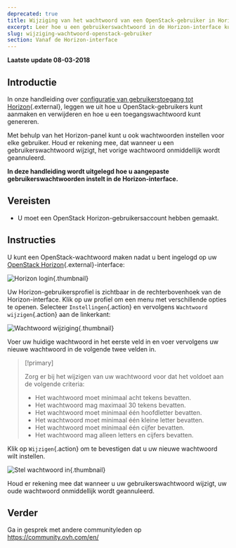 ```yaml
---
deprecated: true
title: Wijziging van het wachtwoord van een OpenStack-gebruiker in Horizon
excerpt: Leer hoe u een gebruikerswachtwoord in de Horizon-interface kunt wijzigen.
slug: wijziging-wachtwoord-openstack-gebruiker
section: Vanaf de Horizon-interface
---
```


**Laatste update 08-03-2018**


## Introductie

In onze handleiding over [configuratie van gebruikerstoegang tot Horizon](https://docs.ovh.com/fr/public-cloud/horizon/){.external}, leggen we uit hoe u OpenStack-gebruikers kunt aanmaken en verwijderen en hoe u een toegangswachtwoord kunt genereren.

Met behulp van het Horizon-panel kunt u ook wachtwoorden instellen voor elke gebruiker. Houd er rekening mee, dat wanneer u een gebruikerswachtwoord wijzigt, het vorige wachtwoord onmiddellijk wordt geannuleerd.

**In deze handleiding wordt uitgelegd hoe u aangepaste gebruikerswachtwoorden instelt in de Horizon-interface.**


## Vereisten

- U moet een OpenStack Horizon-gebruikersaccount hebben gemaakt.


## Instructies

U kunt een OpenStack-wachtwoord maken nadat u bent ingelogd op uw [OpenStack Horizon](https://horizon.cloud.ovh.net){.external}-interface:

![Horizon login](images/1_H_login_window.png){.thumbnail}

Uw Horizon-gebruikersprofiel is zichtbaar in de rechterbovenhoek van de Horizon-interface. Klik op uw profiel om een menu met verschillende opties te openen.
Selecteer `Instellingen`{.action} en vervolgens `Wachtwoord wijzigen`{.action} aan de linkerkant:

![Wachtwoord wijziging](images/2_H_pass_change_option.png){.thumbnail}

Voer uw huidige wachtwoord in het eerste veld in en voer vervolgens uw nieuwe wachtwoord in de volgende twee velden in.

> [!primary]
>
> Zorg er bij het wijzigen van uw wachtwoord voor dat het voldoet aan de volgende criteria:
 >
> - Het wachtwoord moet minimaal acht tekens bevatten.
> - Het wachtwoord mag maximaal 30 tekens bevatten.
> - Het wachtwoord moet minimaal één hoofdletter bevatten.
> - Het wachtwoord moet minimaal één kleine letter bevatten.
> - Het wachtwoord moet minimaal één cijfer bevatten.
> - Het wachtwoord mag alleen letters en cijfers bevatten.
>

Klik op `Wijzigen`{.action} om te bevestigen dat u uw nieuwe wachtwoord wilt instellen.

![Stel wachtwoord in](images/3_H_set_new_passord.png){.thumbnail}

Houd er rekening mee dat wanneer u uw gebruikerswachtwoord wijzigt, uw oude wachtwoord onmiddellijk wordt geannuleerd.

## Verder

Ga in gesprek met andere communityleden op <https://community.ovh.com/en/>